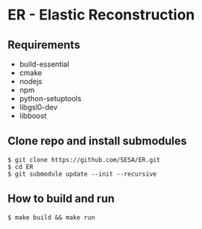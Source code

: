 # ER - Elastic Reconstruction

## Requirements

- build-essential
- cmake
- nodejs
- npm
- python-setuptools
- libgsl0-dev
- libboost

## Clone repo and install submodules
    $ git clone https://github.com/SESA/ER.git
    $ cd ER
    $ git submodule update --init --recursive
    
## How to build and run
    $ make build && make run
